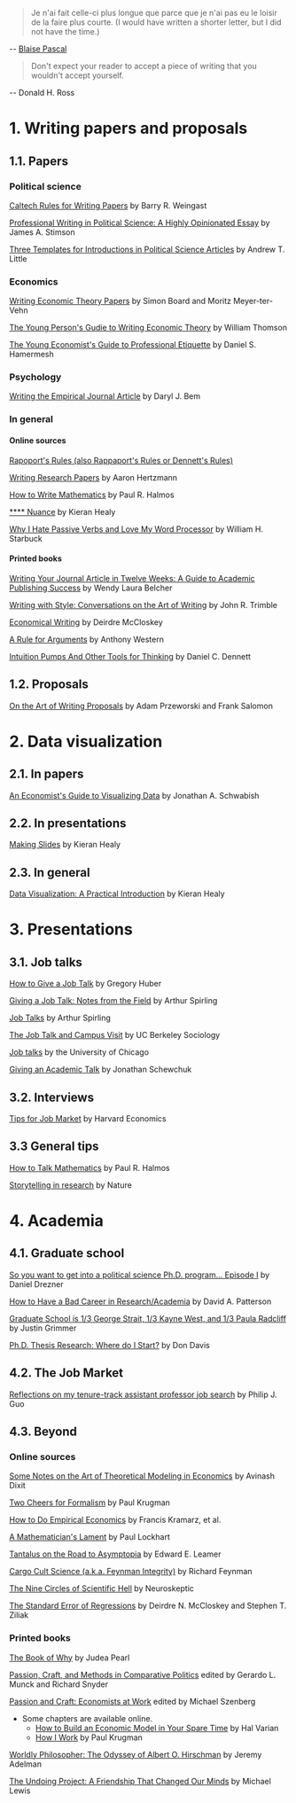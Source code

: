 
> Je n'ai fait celle-ci plus longue que parce que je n'ai pas eu le loisir de la faire plus courte. (I would have written a shorter letter, but I did not have the time.)

-- [Blaise Pascal](https://en.wikiquote.org/wiki/Blaise_Pascal)

> Don't expect your reader to accept a piece of writing that you wouldn't accept yourself.

-- Donald H. Ross

# 1. Writing papers and proposals 

## 1.1. Papers 

### Political science
[Caltech Rules for Writing Papers](https://web.stanford.edu/group/mcnollgast/cgi-bin/wordpress/wp-content/uploads/2013/10/CALTECH.RUL_..pdf) by Barry R. Weingast

[Professional Writing in Political Science: A Highly Opinionated Essay](http://stimson.web.unc.edu/files/2018/02/Writing.pdf) by James A. Stimson

[Three Templates for Introductions in Political Science Articles](http://www.andrewtlittle.com/papers/little_intros.pdf) by Andrew T. Little

### Economics 

[Writing Economic Theory Papers](http://www.econ.ucla.edu/sboard/teaching/contracts/WritingEconomicTheory.pdf) by Simon Board and Moritz Meyer-ter-Vehn

[The Young Person's Gudie to Writing Economic Theory](https://econ.duke.edu/sites/econ.duke.edu/files/file-attachments/Thomson%2C%20William%20-%20Guide%20to%20Writing%20Economic%20Theory_0.pdf) by William Thomson

[The Young Economist's Guide to Professional Etiquette](http://www.unice.fr/sg/resources/docs/Hamermesh_A%20Young%20Economist's%20Guide%20to%20Professional%20Etiquette.pdf) by Daniel S. Hamermesh

### Psychology 

[Writing the Empirical Journal Article](https://psychology.yale.edu/sites/default/files/bemempirical.pdf) by Daryl J. Bem 

### In general 

#### Online sources 

[Rapoport's Rules (also Rappaport's Rules or Dennett's Rules) ](https://rationalwiki.org/wiki/Rapoport%27s_Rules)

[Writing Research Papers](http://www.dgp.toronto.edu/~hertzman/courses/gradSkills/2010/writing.pdf) by Aaron Hertzmann

[How to Write Mathematics](https://entropiesschool.sciencesconf.org/data/How_to_Write_Mathematics.pdf) by Paul R. Halmos 

[**** Nuance](https://kieranhealy.org/files/papers/***-nuance.pdf) by Kieran Healy 

[Why I Hate Passive Verbs and Love My Word Processor](http://people.stern.nyu.edu/wstarbuc/Writing/Fussy.htm) by William H. Starbuck

#### Printed books 

[Writing Your Journal Article in Twelve Weeks: A Guide to Academic Publishing Success](https://www.amazon.com/Writing-Your-Journal-Twelve-Weeks/dp/141295701X/ref=sr_1_1?crid=F1D8YO1ANB2Q&keywords=writing+your+journal+article+in+12+weeks+by+wendy+laura+belcher&qid=1553028544&s=gateway&sprefix=wendy+writing%2Caps%2C175&sr=8-1) by Wendy Laura Belcher

[Writing with Style: Conversations on the Art of Writing](https://www.amazon.com/Writing-Style-Conversations-Art-3rd/dp/0205028802/ref=sr_1_3?ie=UTF8&qid=1541879649&sr=8-3&keywords=writing+with+the+style) by John R. Trimble

[Economical Writing](https://www.amazon.com/Economical-Writing-Deirdre-McCloskey/dp/1577660633/ref=sr_1_1?ie=UTF8&qid=1541879736&sr=8-1&keywords=economic+writing) by Deirdre McCloskey 

[A Rule for Arguments](https://www.amazon.com/Rulebook-Arguments-Anthony-Weston/dp/0872205525/ref=sr_1_4?ie=UTF8&qid=1541879870&sr=8-4&keywords=a+rule+four+arguments) by Anthony Western

[Intuition Pumps And Other Tools for Thinking](https://www.amazon.com/dp/B00AR354AQ/ref=dp-kindle-redirect?_encoding=UTF8&btkr=1) by Daniel C. Dennett

## 1.2. Proposals 

[On the Art of Writing Proposals](https://www.ssrc.org/publications/view/7A9CB4F4-815F-DE11-BD80-001CC477EC70/) by Adam Przeworski and Frank Salomon


# 2. Data visualization

## 2.1. In papers

[An Economist's Guide to Visualizing Data](https://pubs.aeaweb.org/doi/pdf/10.1257/jep.28.1.209) by Jonathan A. Schwabish 

## 2.2. In presentations 

[Making Slides](https://kieranhealy.org/blog/archives/2018/03/24/making-slides/) by Kieran Healy

## 2.3. In general 

[Data Visualization: A Practical Introduction](https://socviz.co/index.html#preface) by Kieran Healy

# 3. Presentations 

## 3.1. Job talks

[How to Give a Job Talk](https://huber.research.yale.edu/materials/HowToGiveAJobTalk.pdf) by Gregory Huber

[Giving a Job Talk: Notes from the Field](https://thepoliticalmethodologist.com/2013/11/11/giving-a-job-talk-notes-from-the-field/) by Arthur Spirling

[Job Talks](http://www.nyu.edu/projects/spirling/documents/jobtalks2017.pdf) by Arthur Spirling

[The Job Talk and Campus Visit](http://sociology.berkeley.edu/sites/default/files/documents/job_market/4--%20job%20talk%20%26%20campus%20visit.pdf) by UC Berkeley Sociology 

[Job talks](http://webcache.googleusercontent.com/search?q=cache:qX78OZELEZsJ:home.uchicago.edu/~lausland/docs/Jobtalks.doc+&cd=42&hl=en&ct=clnk&gl=us) by the University of Chicago

[Giving an Academic Talk](https://people.eecs.berkeley.edu/~jrs/speaking.html) by Jonathan Schewchuk 

## 3.2. Interviews 

[Tips for Job Market](https://economics.harvard.edu/files/economics/files/jobmarketadvicehandout.doc.pdf) by Harvard Economics

## 3.3 General tips

[How to Talk Mathematics](https://faculty.washington.edu/heagerty/Courses/b572/public/HalmosHowToTalk.pdf) by Paul R. Halmos

[Storytelling in research](https://www.nature.com/articles/s41551-018-0202-5) by Nature

# 4. Academia 

## 4.1. Graduate school 

[So you want to get into a political science Ph.D. program… Episode I](https://foreignpolicy.com/2012/03/18/so-you-want-to-get-into-a-political-science-ph-d-program-episode-i/) by Daniel Drezner

[How to Have a Bad Career in Research/Academia](https://people.eecs.berkeley.edu/~pattrsn/talks/BadCareer.pdf) by David A. Patterson

[Graduate School is 1/3 George Strait, 1/3 Kayne West, and 1/3 Paula Radcliff](https://github.com/justingrimmer/Math18/blob/master/Kanye.pdf) by Justin Grimmer 

[Ph.D. Thesis Research: Where do I Start?](http://www.columbia.edu/~drd28/Thesis%20Research.pdf) by Don Davis

## 4.2. The Job Market

[Reflections on my tenure-track assistant professor job search](http://www.pgbovine.net/guo-faculty-job-search.pdf) by Philip J. Guo

## 4.3. Beyond

### Online sources

[Some Notes on the Art of Theoretical Modeling in Economics](https://www.princeton.edu/~dixitak/Teaching/ArtOfModeling.pdf) by Avinash Dixit

[Two Cheers for Formalism](http://web.mit.edu/krugman/www/formal.html) by Paul Krugman

[How to Do Empirical Economics](http://www.crest.fr/ckfinder/userfiles/files/pageperso/kramarz/v30i2a1.pdf) by Francis Kramarz, et al.

[A Mathematician's Lament](https://www.maa.org/external_archive/devlin/LockhartsLament.pdf) by Paul Lockhart 

[Tantalus on the Road to Asymptopia](http://www.anderson.ucla.edu/faculty_pages/edward.leamer/selected_research/Tantalus%20by%20Leamer.pdf) by Edward E. Leamer

[Cargo Cult Science (a.k.a. Feynman Integrity)](http://calteches.library.caltech.edu/51/2/CargoCult.htm) by Richard Feynman

[The Nine Circles of Scientific Hell](https://journals.sagepub.com/doi/10.1177/1745691612459519) by Neuroskeptic

[The Standard Error of Regressions](https://faculty.smu.edu/millimet/classes/eco7377/papers/mccloskey%20ziliak.pdf) by Deirdre N. McCloskey and Stephen T. Ziliak 

### Printed books 

[The Book of Why](https://www.amazon.com/s?k=the+book+of+why&hvadid=241621363130&hvdev=c&hvlocphy=9060284&hvnetw=g&hvpos=1t1&hvqmt=e&hvrand=897961072170156175&hvtargid=kwd-814458155&tag=googhydr-20&ref=pd_sl_7dzxow1sir_e) by Judea Pearl

[Passion, Craft, and Methods in Comparative Politics](https://www.amazon.com/Passion-Craft-Method-Comparative-Politics/dp/0801884640/ref=sr_1_1?s=books&ie=UTF8&qid=1541920223&sr=1-1&keywords=passion+craft+political+scientists) edited by Gerardo L. Munck and Richard Snyder

[Passion and Craft: Economists at Work](https://www.amazon.com/Passion-Craft-Economists-at-Work/dp/0472066854) edited by Michael Szenberg

- Some chapters are available online.
    - [How to Build an Economic Model in Your Spare Time](http://people.ischool.berkeley.edu/~hal/Papers/how.pdf) by Hal Varian
    - [How I Work](http://web.mit.edu/krugman/www/howiwork.html) by Paul Krugman
    
[Worldly Philosopher: The Odyssey of Albert O. Hirschman](https://www.amazon.com/Worldly-Philosopher-Odyssey-Albert-Hirschman/dp/0691163499/ref=sr_1_fkmr0_1?s=books&ie=UTF8&qid=1541920310&sr=1-1-fkmr0&keywords=intellectual+odyssey+hirschman) by Jeremy Adelman

[The Undoing Project: A Friendship That Changed Our Minds](https://www.amazon.com/Undoing-Project-Friendship-Changed-Minds/dp/0393354776/ref=sr_1_1?ie=UTF8&qid=1541921509&sr=8-1&keywords=the+undoing+project) by Michael Lewis 
